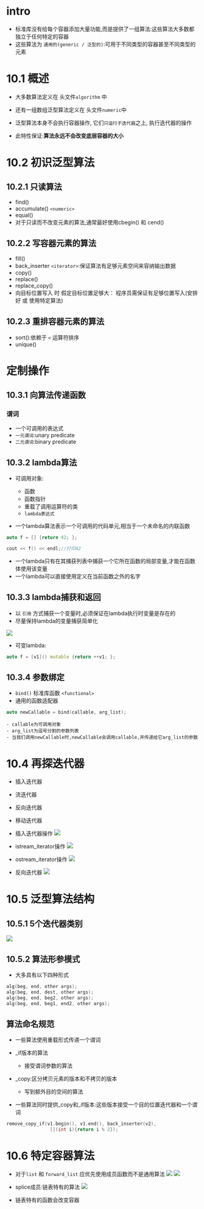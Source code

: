 # intro
- 标准库没有给每个容器添加大量功能,而是提供了一组算法:这些算法大多数都独立于任何特定的容器
- 这些算法为 `通用的(generic / 泛型的)`:可用于不同类型的容器甚至不同类型的元素

# 10.1 概述
- 大多数算法定义在 头文件`algorithm` 中
- 还有一组数组泛型算法定义在 头文件`numeric`中

- 泛型算法本身不会执行容器操作, 它们`只运行于迭代器`之上, 执行迭代器的操作
- 此特性保证:**算法永远不会改变底层容器的大小**

# 10.2 初识泛型算法

## 10.2.1 只读算法
- find()
- accumulate() `<numeric>`
- equal()
- 对于只读而不改变元素的算法,通常最好使用cbegin() 和 cend()

## 10.2.2 写容器元素的算法
- fill()
- back_inserter `<iterator>`:保证算法有足够元素空间来容纳输出数据
- copy()
- replace()
- replace_copy()
- 向目标位置写入 时 假定目标位置足够大： 程序员需保证有足够位置写入(安排好 或 使用特定算法)

## 10.2.3 重排容器元素的算法
- sort():依赖于 `<` 运算符排序
- unique()

# 定制操作
## 10.3.1 向算法传递函数
### 谓词
- 一个可调用的表达式
- `一元谓词`:unary predicate
- `二元谓词`:binary predicate

## 10.3.2 lambda算法
- 可调用对象:
    - 函数
    - 函数指针
    - 重载了调用运算符的类
    - `lambda表达式`

- 一个lambda算法表示一个可调用的代码单元,相当于一个未命名的内联函数
```cc
auto f = [] {return 42; };

cout << f() << endl;//打印42
```

- 一个lambda只有在其捕获列表中捕获一个它所在函数的局部变量,才能在函数体使用该变量
- 一个lambda可以直接使用定义在当前函数之外的名字

## 10.3.3 lambda捕获和返回
- 以 `引用` 方式捕获一个变量时,必须保证在lambda执行时变量是存在的
- 尽量保持lambda的变量捕获简单化

![](https://raw.githubusercontent.com/Daz-3ux-Img/Img-hosting/master/202205252129579.png)

- 可变lambda: 
```cc
auto f = [v1]() mutable {return ++v1; };
```

## 10.3.4 参数绑定
- `bind()` 标准库函数 `<functional>`
- 通用的函数适配器
```cpp
auto newCallable = bind(callable, arg_list);
```
    - callable为可调用对象
    - arg_list为逗号分割的参数列表
    - 当我们调用newCallable时,newCallable会调用callable,并传递给它arg_list的参数

# 10.4 再探迭代器
- 插入迭代器
- 流迭代器
- 反向迭代器
- 移动迭代器

- 插入迭代器操作
![](https://raw.githubusercontent.com/Daz-3ux-Img/Img-hosting/master/202205252204850.png)

- istream_iterator操作
![](https://raw.githubusercontent.com/Daz-3ux-Img/Img-hosting/master/202205252206794.png)

- ostream_iterator操作
![](https://raw.githubusercontent.com/Daz-3ux-Img/Img-hosting/master/202205252206281.png)

- 反向迭代器
![](https://raw.githubusercontent.com/Daz-3ux-Img/Img-hosting/master/202205252209362.png)


# 10.5 泛型算法结构
## 10.5.1 5个迭代器类别
![](https://raw.githubusercontent.com/Daz-3ux-Img/Img-hosting/master/202205252209362.png)

## 10.5.2 算法形参模式
- 大多具有以下四种形式
```cpp
alg(beg, end, other args);
alg(beg, end, dest, other args);
alg(beg, end, beg2, other args);
alg(beg, end, beg1, end2, other args);
```

## 算法命名规范
- 一些算法使用重载形式传递一个谓词

- _if版本的算法
    - 接受谓词参数的算法

- _copy:区分拷贝元素的版本和不拷贝的版本
    - 写到额外目的空间的算法

- 一些算法同时提供_copy和_if版本:这些版本接受一个目的位置迭代器和一个谓词
```cpp
remove_copy_if(v1.begin(), v1.end(), back_inserter(v2),
                [](int i){return i % 2});
```

# 10.6 特定容器算法
- 对于`list` 和 `forward_list` 应优先使用成员函数而不是通用算法
![](https://raw.githubusercontent.com/Daz-3ux-Img/Img-hosting/master/202205252230981.png)
![](https://raw.githubusercontent.com/Daz-3ux-Img/Img-hosting/master/202205252230491.png)

- splice成员:链表特有的算法
![](https://raw.githubusercontent.com/Daz-3ux-Img/Img-hosting/master/202205252231422.png)

- 链表特有的函数会改变容器